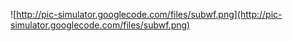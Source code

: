 ![http://pic-simulator.googlecode.com/files/subwf.png](http://pic-simulator.googlecode.com/files/subwf.png)